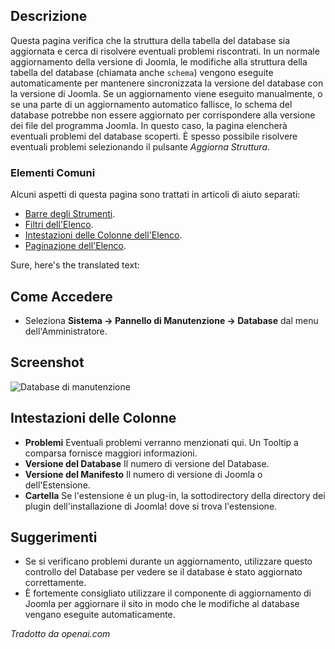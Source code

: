 <!-- Filename: Help4.x:Information:_Database / Display title: Manutenzione: Database -->

## Descrizione

Questa pagina verifica che la struttura della tabella del database sia aggiornata e cerca di risolvere eventuali problemi riscontrati. In un normale aggiornamento della versione di Joomla, le modifiche alla struttura della tabella del database (chiamata anche `schema`) vengono eseguite automaticamente per mantenere sincronizzata la versione del database con la versione di Joomla. Se un aggiornamento viene eseguito manualmente, o se una parte di un aggiornamento automatico fallisce, lo schema del database potrebbe non essere aggiornato per corrispondere alla versione dei file del programma Joomla. In questo caso, la pagina elencherà eventuali problemi del database scoperti. È spesso possibile risolvere eventuali problemi selezionando il pulsante *Aggiorna Struttura*.

### Elementi Comuni

Alcuni aspetti di questa pagina sono trattati in articoli di aiuto separati:

* [Barre degli Strumenti](jdocmanual?article=help/common-elements/toolbars).
* [Filtri dell'Elenco](jdocmanual?article=help/common-elements/list-filters).
* [Intestazioni delle Colonne dell'Elenco](jdocmanual?article=help/common-elements/list-column-headers).
* [Paginazione dell'Elenco](jdocmanual?article=help/common-elements/list-pagination).

Sure, here's the translated text:

## Come Accedere

- Seleziona **Sistema → Pannello di Manutenzione → Database** dal menu dell'Amministratore.

## Screenshot

![Database di manutenzione](../../../it/images/maintenance/maintenance-database.png)

## Intestazioni delle Colonne

- **Problemi** Eventuali problemi verranno menzionati qui. Un Tooltip a
  comparsa fornisce maggiori informazioni.
- **Versione del Database** Il numero di versione del Database.
- **Versione del Manifesto** Il numero di versione di Joomla o dell'Estensione.
- **Cartella** Se l'estensione è un plug-in, la sottodirectory della
  directory dei plugin dell'installazione di Joomla! dove si trova l'estensione.

## Suggerimenti

- Se si verificano problemi durante un aggiornamento, utilizzare questo controllo del Database per vedere se il 
  database è stato aggiornato correttamente.
- È fortemente consigliato utilizzare il componente di aggiornamento di Joomla per
  aggiornare il sito in modo che le modifiche al database vengano eseguite automaticamente.

*Tradotto da openai.com*

